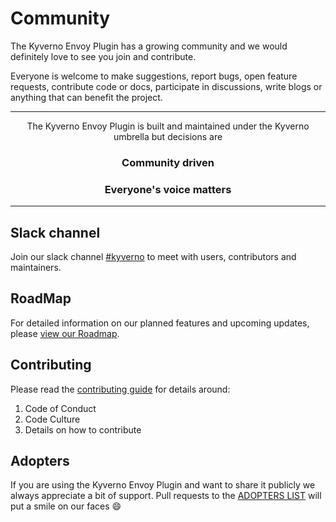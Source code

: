 # Community

The Kyverno Envoy Plugin has a growing community and we would definitely love to see you join and contribute.

Everyone is welcome to make suggestions, report bugs, open feature requests, contribute code or docs, participate in discussions, write blogs or anything that can benefit the project.

---

<center>
The Kyverno Envoy Plugin is built and maintained under the Kyverno umbrella but decisions are
<h3><b>Community driven</b></h3>
<h3><b>Everyone's voice matters</b></h3>
</center>

---

## Slack channel

Join our slack channel [#kyverno](https://kubernetes.slack.com/archives/CLGR9BJU9) to meet with users, contributors and maintainers.

## RoadMap

For detailed information on our planned features and upcoming updates, please [view our Roadmap](https://github.com/kyverno/kyverno-envoy-plugin/blob/main/ROADMAP.md).

## Contributing

Please read the [contributing guide](https://github.com/kyverno/kyverno/blob/main/CONTRIBUTING.md) for details around:

1. Code of Conduct
1. Code Culture
1. Details on how to contribute

## Adopters

If you are using the Kyverno Envoy Plugin and want to share it publicly we always appreciate a bit of support. Pull requests to the [ADOPTERS LIST](https://github.com/kyverno/kyverno-envoy-plugin/blob/main/ADOPTERS.md) will put a smile on our faces :smile:
